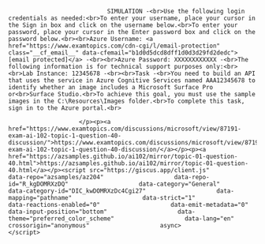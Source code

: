 <p class="card-text">
							
								SIMULATION -<br>Use the following login credentials as needed:<br>To enter your username, place your cursor in the Sign in box and click on the username below.<br>To enter your password, place your cursor in the Enter password box and click on the password below.<br><br>Azure Username: <a href="https://www.examtopics.com/cdn-cgi/l/email-protection" class="__cf_email__" data-cfemail="b1d0d5dcd8dff1d0d3d29fd2dedc">[email protected]</a> -<br><br>Azure Password: XXXXXXXXXXXX -<br>The following information is for technical support purposes only:<br><br>Lab Instance: 12345678 -<br><br>Task -<br>You need to build an API that uses the service in Azure Cognitive Services named AAA12345678 to identify whether an image includes a Microsoft Surface Pro or<br>Surface Studio.<br>To achieve this goal, you must use the sample images in the C:\Resources\Images folder.<br>To complete this task, sign in to the Azure portal.<br>
							
						</p><p><a href="https://www.examtopics.com/discussions/microsoft/view/87191-exam-ai-102-topic-1-question-40-discussion/">https://www.examtopics.com/discussions/microsoft/view/87191-exam-ai-102-topic-1-question-40-discussion/</a></p><p><a href="https://azsamples.github.io/ai102/mirror/topic-01-question-40.html">https://azsamples.github.io/ai102/mirror/topic-01-question-40.html</a></p><script src="https://giscus.app/client.js"                    data-repo="azsamples/az204"                    data-repo-id="R_kgDOMRXzDQ"                    data-category="General"                    data-category-id="DIC_kwDOMRXzDc4Cgi27"                    data-mapping="pathname"                    data-strict="1"                    data-reactions-enabled="0"                    data-emit-metadata="0"                    data-input-position="bottom"                    data-theme="preferred_color_scheme"                    data-lang="en"                    crossorigin="anonymous"                    async>                    </script>
